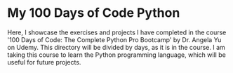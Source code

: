 # My 100 Days of Code Python
Here, I showcase the exercises and projects I have completed in the course '100 Days of Code: The Complete Python Pro Bootcamp' by Dr. Angela Yu on Udemy. This directory will be divided by days, as it is in the course. I am taking this course to learn the Python programming language, which will be useful for future projects.